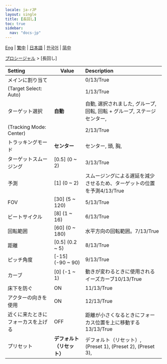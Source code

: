 ```yaml
---
locale: ja-rJP
layout: single
title: [長回し]
toc: true
sidebar:
  nav: "docs-jp"
---
```

[Eng](/dancexr/menu/2025.4/motion/long_take) | [繁中](/tw/dancexr/menu/2025.4/motion/long_take) | [日本語](/jp/dancexr/menu/2025.4/motion/long_take) | [한국어](/kr/dancexr/menu/2025.4/motion/long_take) | [简中](/zh/dancexr/menu/2025.4/motion/long_take)

[プロシージャル](../menu#プロシージャル) > [長回し]



| Setting | Value | Description |
| :--- | --- | :--- |
| メインに割り当て || 0/13/True
| (Target Select: Auto) || 1/13/True
| ターゲット選択 | **自動** | 自動, 選択されました, グループ, 回転, 回転 + グループ, ステージセンター,  |
| (Tracking Mode: Center) || 2/13/True
| トラッキングモード | **センター** | センター, 頭, 胸,  |
| ターゲットスムージング | [0.5] (0 ~ 2) | 3/13/True
| 予測 | [1] (0 ~ 2) | スムージングによる遅延を減少させるため、ターゲットの位置を予測4/13/True
| FOV | [30] (5 ~ 120) | 5/13/True
| ビートサイクル | [8] (1 ~ 16) | 6/13/True
| 回転範囲 | [60] (0 ~ 180) | 水平方向の回転範囲。7/13/True
| 距離 | [0.5] (0.2 ~ 5) | 8/13/True
| ピッチ角度 | [-15] (-90 ~ 90) | 9/13/True
| カーブ | [0] (-1 ~ 1) | 動きが変わるときに使用されるイーズカーブ10/13/True
| 床下を防ぐ | ON | 11/13/True
| アクターの向きを使用 | ON | 12/13/True
| 近くに来たときにフォーカスを上げる | OFF | 距離が小さくなるときにフォーカス位置を上に移動する13/13/True
| プリセット | **デフォルト（リセット）** | デフォルト（リセット）, (Preset 1), (Preset 2), (Preset 3),  |
